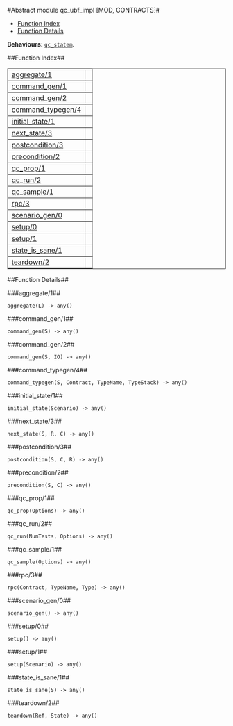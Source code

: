 

#Abstract module qc_ubf_impl [MOD, CONTRACTS]#
* [Function Index](#index)
* [Function Details](#functions)


__Behaviours:__ [`qc_statem`](qc_statem.md).<a name="index"></a>

##Function Index##


<table width="100%" border="1" cellspacing="0" cellpadding="2" summary="function index"><tr><td valign="top"><a href="#aggregate-1">aggregate/1</a></td><td></td></tr><tr><td valign="top"><a href="#command_gen-1">command_gen/1</a></td><td></td></tr><tr><td valign="top"><a href="#command_gen-2">command_gen/2</a></td><td></td></tr><tr><td valign="top"><a href="#command_typegen-4">command_typegen/4</a></td><td></td></tr><tr><td valign="top"><a href="#initial_state-1">initial_state/1</a></td><td></td></tr><tr><td valign="top"><a href="#next_state-3">next_state/3</a></td><td></td></tr><tr><td valign="top"><a href="#postcondition-3">postcondition/3</a></td><td></td></tr><tr><td valign="top"><a href="#precondition-2">precondition/2</a></td><td></td></tr><tr><td valign="top"><a href="#qc_prop-1">qc_prop/1</a></td><td></td></tr><tr><td valign="top"><a href="#qc_run-2">qc_run/2</a></td><td></td></tr><tr><td valign="top"><a href="#qc_sample-1">qc_sample/1</a></td><td></td></tr><tr><td valign="top"><a href="#rpc-3">rpc/3</a></td><td></td></tr><tr><td valign="top"><a href="#scenario_gen-0">scenario_gen/0</a></td><td></td></tr><tr><td valign="top"><a href="#setup-0">setup/0</a></td><td></td></tr><tr><td valign="top"><a href="#setup-1">setup/1</a></td><td></td></tr><tr><td valign="top"><a href="#state_is_sane-1">state_is_sane/1</a></td><td></td></tr><tr><td valign="top"><a href="#teardown-2">teardown/2</a></td><td></td></tr></table>


<a name="functions"></a>

##Function Details##

<a name="aggregate-1"></a>

###aggregate/1##


`aggregate(L) -> any()`

<a name="command_gen-1"></a>

###command_gen/1##


`command_gen(S) -> any()`

<a name="command_gen-2"></a>

###command_gen/2##


`command_gen(S, IO) -> any()`

<a name="command_typegen-4"></a>

###command_typegen/4##


`command_typegen(S, Contract, TypeName, TypeStack) -> any()`

<a name="initial_state-1"></a>

###initial_state/1##


`initial_state(Scenario) -> any()`

<a name="next_state-3"></a>

###next_state/3##


`next_state(S, R, C) -> any()`

<a name="postcondition-3"></a>

###postcondition/3##


`postcondition(S, C, R) -> any()`

<a name="precondition-2"></a>

###precondition/2##


`precondition(S, C) -> any()`

<a name="qc_prop-1"></a>

###qc_prop/1##


`qc_prop(Options) -> any()`

<a name="qc_run-2"></a>

###qc_run/2##


`qc_run(NumTests, Options) -> any()`

<a name="qc_sample-1"></a>

###qc_sample/1##


`qc_sample(Options) -> any()`

<a name="rpc-3"></a>

###rpc/3##


`rpc(Contract, TypeName, Type) -> any()`

<a name="scenario_gen-0"></a>

###scenario_gen/0##


`scenario_gen() -> any()`

<a name="setup-0"></a>

###setup/0##


`setup() -> any()`

<a name="setup-1"></a>

###setup/1##


`setup(Scenario) -> any()`

<a name="state_is_sane-1"></a>

###state_is_sane/1##


`state_is_sane(S) -> any()`

<a name="teardown-2"></a>

###teardown/2##


`teardown(Ref, State) -> any()`

